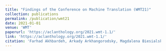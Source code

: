 ```yaml
---
title: "Findings of the Conference on Machine Translation (WMT21)"
collection: publications
permalink: /publication/wmt21
date: 2021-01-01
venue: 'WMT'
paperurl: 'https://aclanthology.org/2021.wmt-1.1/'
link: 'https://aclanthology.org/2021.wmt-1.1/'
citation: 'Farhad Akhbardeh, Arkady Arkhangorodsky, Magdalena Biesialska, Ondřej Bojar, Rajen Chatterjee, Vishrav Chaudhary, Marta R. Costa-jussa, Cristina España-Bonet, Angela Fan, Christian Federmann, Markus Freitag, Yvette Graham, Roman Grundkiewicz, Barry Haddow, Leonie Harter, Kenneth Heafield, Christopher Homan, Matthias Huck, Kwabena Amponsah-Kaakyire, <b>Jungo Kasai</b>, Daniel Khashabi, Kevin Knight, Tom Kocmi, Philipp Koehn, Nicholas Lourie, Christof Monz, Makoto Morishita, Masaaki Nagata, Ajay Nagesh, Toshiaki Nakazawa, Matteo Negri, Santanu Pal, Allahsera Auguste Tapo, Marco Turchi, Valentin Vydrin, and Marcos Zampieri. 2021. &quot;Findings of the Conference on Machine Translation (WMT21).&quot; <i>Proceedings of the Conference on Machine Translation (WMT)</i>.'
---
```

